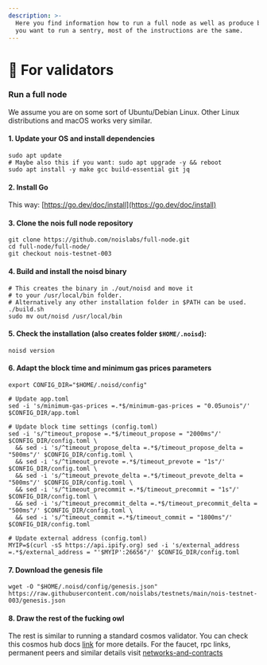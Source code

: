 ```yaml
---
description: >-
  Here you find information how to run a full node as well as produce blocks. If
  you want to run a sentry, most of the instructions are the same.
---
```


# 🔐 For validators

### Run a full node

We assume you are on some sort of Ubuntu/Debian Linux. Other Linux distributions and macOS works very similar.

#### 1. Update your OS and install dependencies

```shell
sudo apt update
# Maybe also this if you want: sudo apt upgrade -y && reboot
sudo apt install -y make gcc build-essential git jq
```

#### 2. Install Go

This way: [https://go.dev/doc/install](https://go.dev/doc/install)

#### 3. Clone the nois full node repository

```shell
git clone https://github.com/noislabs/full-node.git
cd full-node/full-node/
git checkout nois-testnet-003
```

#### 4. Build and install the noisd binary

```shell
# This creates the binary in ./out/noisd and move it
# to your /usr/local/bin folder.
# Alternatively any other installation folder in $PATH can be used.
./build.sh
sudo mv out/noisd /usr/local/bin
```

#### 5. Check the installation (also creates folder `$HOME/.noisd`):

```shell
noisd version
```

#### 6. Adapt the block time and minimum gas prices parameters

```shell
export CONFIG_DIR="$HOME/.noisd/config"

# Update app.toml
sed -i 's/minimum-gas-prices =.*$/minimum-gas-prices = "0.05unois"/' $CONFIG_DIR/app.toml

# Update block time settings (config.toml)
sed -i 's/^timeout_propose =.*$/timeout_propose = "2000ms"/' $CONFIG_DIR/config.toml \
  && sed -i 's/^timeout_propose_delta =.*$/timeout_propose_delta = "500ms"/' $CONFIG_DIR/config.toml \
  && sed -i 's/^timeout_prevote =.*$/timeout_prevote = "1s"/' $CONFIG_DIR/config.toml \
  && sed -i 's/^timeout_prevote_delta =.*$/timeout_prevote_delta = "500ms"/' $CONFIG_DIR/config.toml \
  && sed -i 's/^timeout_precommit =.*$/timeout_precommit = "1s"/' $CONFIG_DIR/config.toml \
  && sed -i 's/^timeout_precommit_delta =.*$/timeout_precommit_delta = "500ms"/' $CONFIG_DIR/config.toml \
  && sed -i 's/^timeout_commit =.*$/timeout_commit = "1800ms"/' $CONFIG_DIR/config.toml
  
# Update external address (config.toml)
MYIP=$(curl -sS https://api.ipify.org) sed -i 's/external_address =.*$/external_address = "'$MYIP':26656"/' $CONFIG_DIR/config.toml
```

#### 7. Download the genesis file

```shell
wget -O "$HOME/.noisd/config/genesis.json" https://raw.githubusercontent.com/noislabs/testnets/main/nois-testnet-003/genesis.json
```

#### 8. Draw the rest of the fucking owl

The rest is similar to running a standard cosmos validator. You can check this cosmos hub docs [link](https://hub.cosmos.network/main/validators/validator-setup.html) for more details. For the faucet, rpc links, permanent peers and similar details visit [networks-and-contracts](../networks-and-contracts/ "mention")
